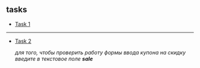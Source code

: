 ## tasks

* [Task 1](https://katerren.github.io/tasks/task_1/index.html)
___

* [Task 2](https://katerren.github.io/tasks/task_2/index.html)

    _для того, чтобы проверить работу формы ввода купона на скидку введите в текстовое поле **sale**_
